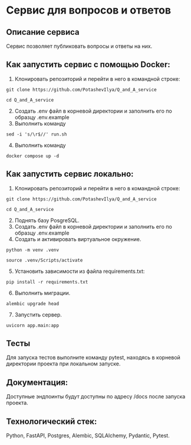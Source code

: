 # Сервис для вопросов и ответов

## Описание сервиса
Сервис позволяет публиковать вопросы и ответы на них. 

## Как запустить сервис с помощью Docker:
1. Клонировать репозиторий и перейти в него в командной строке:
```
git clone https://github.com/PotashevIlya/Q_and_A_service
```
```
cd Q_and_A_service
```
2. Создать .env файл в корневой директории и заполнить его по образцу .env.example
3. Выполнить команду
```
sed -i 's/\r$//' run.sh
```
4. Выполнить команду
```
docker compose up -d
```
## Как запустить сервис локально:
1. Клонировать репозиторий и перейти в него в командной строке:
```
git clone https://github.com/PotashevIlya/Q_and_A_service
```
```
cd Q_and_A_service
```
2. Поднять базу PosgreSQL.
3. Создать .env файл в корневой директории и заполнить его по образцу .env.example
4. Создать и активировать виртуальное окружение.
```
python -m venv .venv
```
```
source .venv/Scripts/activate
```
5. Установить зависимости из файла requirements.txt:
```
pip install -r requirements.txt
```
6. Выполнить миграции.
```
alembic upgrade head
```
7. Запустить сервер.
```
uvicorn app.main:app
```

## Тесты
Для запуска тестов выполните команду pytest, находясь в корневой директории проекта при локальном запуске.

## Документация:
Доступные эндпоинты будут доступны по адресу /docs после запуска проекта.

## Технологический стек:
Python, FastAPI, Postgres, Alembic, SQLAlchemy, Pydantic, Pytest.

